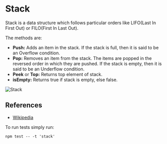 # Stack

Stack is a data structure which follows particular orders like LIFO(Last In First Out) or FILO(First In Last Out).

The methods are:

- **Push:** Adds an item in the stack. If the stack is full, then it is said to be an Overflow condition.
- **Pop:** Removes an item from the stack. The items are popped in the reversed order in which they are pushed. If the stack is empty, then it is said to be an Underflow condition.
- **Peek** or **Top:** Returns top element of stack.
- **isEmpty:** Returns true if stack is empty, else false.

![Stack](https://upload.wikimedia.org/wikipedia/commons/b/b4/Lifo_stack.png)

## References

- [Wikipedia](https://en.wikipedia.org/wiki/Stack_(abstract_data_type))


To run tests simply run:

```
npm test -- -t 'stack'
```
